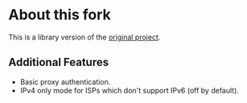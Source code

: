 # About this fork
This is a library version of the [original project](https://github.com/xnuter/http-tunnel).

## Additional Features
- Basic proxy authentication.
- IPv4 only mode for ISPs which don't support IPv6 (off by default).
